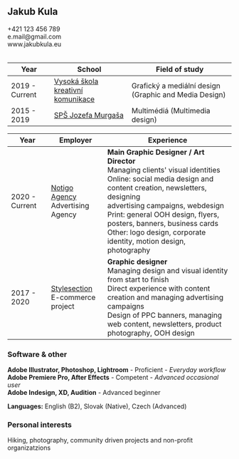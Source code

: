 <h2 class="subtitle">Jakub Kula</h2>
+421 123 456 789 <br>
e.mail@gmail.com <br>
www.jakubkula.eu<br><br>

|Year|School|Field of study|
|-|-|-|
| 2019 - Current | [Vysoká škola kreativní komunikace](www.vskk.cz) | Grafický a mediální design (Graphic and Media Design) |
| 2015 - 2019   | [SPŠ Jozefa Murgaša](www.spsjm.sk) | Multimédiá (Multimedia design) |

|Year|Employer|Experience|
|-|-|-|
2020 - Current|[Notigo Agency](www.spsjm.sk)<br>Advertising Agency |**Main Graphic Designer / Art Director**<br>Managing clients' visual identities<br>Online: social media design and content creation, newsletters, designing<br> advertising campaigns, webdesign<br>Print: general OOH design, flyers, posters, banners, business cards<br>Other: logo design, corporate identity, motion design, photography
2017 - 2020|[Stylesection](www.style-shop.cz)<br>E-commerce project |**Graphic designer**<br>Managing design and visual identity from start to finish<br>Direct experience with content creation and managing advertising campaigns<br>Design of PPC banners, managing web content, newsletters, product photography, OOH design

<h3> Software & other </h3>

**Adobe Illustrator, Photoshop, Lightroom** - Proficient - *Everyday workflow* <br>
**Adobe Premiere Pro, After Effects** - Competent - *Advanced occasional user*<br>
**Adobe Indesign, XD, Audition** - Advanced beginner

**Languages:** English (B2), Slovak (Native), Czech (Advanced)

<h3> Personal interests </h3>

Hiking, photography, community driven projects and non-profit organizatzions
